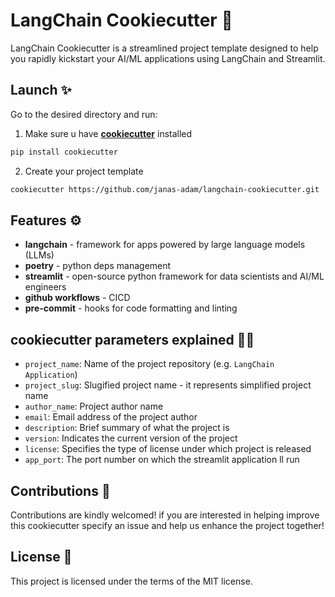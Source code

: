 # LangChain Cookiecutter 🦜
LangChain Cookiecutter is a streamlined project template designed to help you rapidly kickstart your AI/ML applications using LangChain and Streamlit.

## Launch ✨

Go to the desired directory and run:

1. Make sure u have [**cookiecutter**](https://cookiecutter.readthedocs.io/en/stable/) installed
```bash
pip install cookiecutter
```

2. Create your project template
```bash
cookiecutter https://github.com/janas-adam/langchain-cookiecutter.git
```

## Features ⚙️

- **langchain** - framework for apps powered by large language models (LLMs)
- **poetry** - python deps management
- **streamlit** - open-source python framework for data scientists and AI/ML engineers
- **github workflows** - CICD
- **pre-commit** - hooks for code formatting and linting

## cookiecutter parameters explained 👨‍💻

- `project_name`: Name of the project repository (e.g. `LangChain Application`)
- `project_slug`: Slugified project name - it represents simplified project name
- `author_name`: Project author name
- `email`: Email address of the project author
- `description`: Brief summary of what the project is
- `version`: Indicates the current version of the project
- `license`: Specifies the type of license under which project is released 
- `app_port`: The port number on which the streamlit application ll run

## Contributions 🚀
Contributions are kindly welcomed! if you are interested in helping improve this cookiecutter specify an issue and help us enhance the project together!

## License 📝
This project is licensed under the terms of the MIT license.